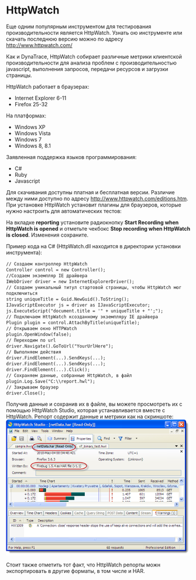 # HttpWatch
Еще одним популярным инструментом для тестирования производительности является HttpWatch. Узнать ою инструменте или скачать последнюю версию можно по адресу http://www.httpwatch.com/

Как и DynaTrace, HttpWatch собирает различные метрики клиентской производительности для анализа проблем с производительностью javascript, выполнения запросов, передачи ресурсов и загрузки страницы.

HttpWatch работает в браузерах:
* Internet Explorer 6-11
* Firefox 25-32

На платформах:
* Windows XP
* Windows Vista
* Windows 7
* Windows 8, 8.1

Заявленная поддержка языков программирования:
* C#
* Ruby
* Javascript

Для скачивания доступны платная и бесплатная версии. Различие между ними доступно по адресу http://www.httpwatch.com/editions.htm. При установке HttpWatch установит плагины для браузеров, которые нужно настроить для автоматических тестов:

На вкладке **reporting** установите радиокнопку **Start Recording when HttpWatch is opened** и отметьте чекбокс **Stop recording when HttpWatch is closed**. Изменения сохраните.

Пример кода на C# (HttpWatch.dll находится в директории установки инструмента):
```
// Создаем контроллер HttpWatch
Controller control = new Controller();
//Создаем экземпляр IE драйвера
IWebDriver driver = new InternetExplorerDriver();
// Создаем уникальный титул стартовой страницы, чтобы HttpWatch мог подключиться
string uniqueTitle = Guid.NewGuid().ToString();
IJavaScriptExecutor js = driver as IJavaScriptExecutor;
js.ExecuteScript("document.title = '" + uniqueTitle + "';");
// Подключаем HttpWatch ксозданному экземпляру IE драйвера
Plugin plugin = control.AttachByTitle(uniqueTitle);
// Открываем окно HTTPWatch
plugin.OpenWindow(false);
// Переходим по url
driver.Navigate().GoToUrl("YourUrlHere");
// Выполняем действия
driver.FindElement(...).SendKeys(...);
driver.FindElement(...).SendKeys(...);
driver.FindElement(...).Click();
// Сохраняем данные, собранные HttpWatch, в файл
plugin.Log.Save("C:\\report.hwl");
// Закрываем браузер
driver.Close();
```
Получив данные и сохранив их в файле, вы можете просмотреть их с помощью HttpWatch Studio, которая устанавливается вместе с HttpWatch. Репорт содержит данные и метрики как на скриншоте:
![](/resources/httpwatch_report.png)

Стоит также отметить тот факт, что HttpWatch репорты можн экспортировать в другие форматы, в том числе и HAR.


